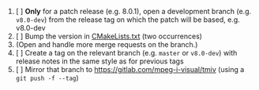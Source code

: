 1. [ ] **Only** for a patch release (e.g. 8.0.1), open a development branch (e.g. `v8.0-dev`) from the release tag on which the patch will be based, e.g. v8.0-dev
1. [ ] Bump the version in [CMakeLists.txt](CMakeLists.txt) (two occurrences)
1. (Open and handle more merge requests on the branch.)
1. [ ] Create a tag on the relevant branch (e.g. `master` or `v8.0-dev`) with release notes in the same style as for previous tags
1. [ ] Mirror that branch to https://gitlab.com/mpeg-i-visual/tmiv (using a `git push -f --tag`)
